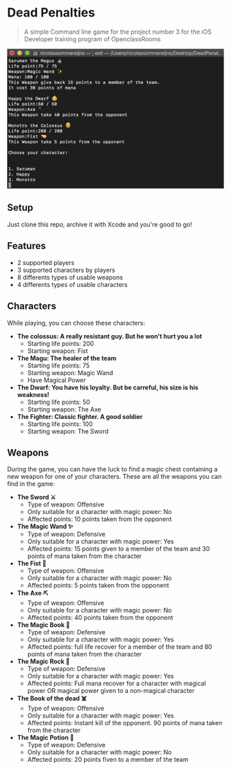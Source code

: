 # Dead Penalties
> A simple Command line game for the project number 3 for the iOS Developer training program of OpenclassRooms

<a href="https://github.com/Nicotrz"><img src="https://github.com/Nicotrz/DeadPenalties/blob/master/Capture%20d’écran%202019-11-20%20à%2020.19.51.png?raw=true" title="Dead Penalties" alt="Nicotrz"></a>
<!-- [![FVCproductions](https://github.com/Nicotrz/DeadPenalties/blob/master/Capture%20d’écran%202019-11-20%20à%2020.23.58.png?raw=true)](https://github.com/Nicotrz) -->

## Setup

Just clone this repo, archive it with Xcode and you're good to go!

## Features

- 2 supported players
- 3 supported characters by players
- 8 differents types of usable weapons
- 4 differents types of usable characters

## Characters

While playing, you can choose these characters:
- **The colossus: A really resistant guy. But he won't hurt you a lot**
    - Starting life points: 200
    - Starting weapon: Fist
- **The Magu: The healer of the team**
    - Starting life points: 75
    - Starting weapon: Magic Wand
    - Have Magical Power
- **The Dwarf: You have his loyalty. But be carreful, his size is his weakness!**
    - Starting life points: 50
    - Starting weapon: The Axe
- **The Fighter: Classic fighter. A good soldier**
    - Starting life points: 100
    - Starting weapon: The Sword
    
## Weapons

During the game, you can have the luck to find a magic chest containing a new weapon for one of your characters. These are all the weapons you can find in the game:

- **The Sword ⚔️**
    - Type of weapon: Offensive
    - Only suitable for a character with magic power: No
    - Affected points: 10 points taken from the opponent
- **The Magic Wand ✨**
    - Type of weapon: Defensive
    - Only suitable for a character with magic power: Yes
    - Affected points: 15 points given to a member of the team and 30 points of mana taken from the character
- **The Fist 🤜**
    - Type of weapon: Offensive
    - Only suitable for a character with magic power: No
    - Affected points: 5 points taken from the opponent
- **The Axe ⛏**
    - Type of weapon: Offensive
    - Only suitable for a character with magic power: No
    - Affected points: 40 points taken from the opponent
- **The Magic Book 📕**
    - Type of weapon: Defensive
    - Only suitable for a character with magic power: Yes
    - Affected points: full life recover for a member of the team and 80 points of mana taken from the character
- **The Magic Rock 💎**
    - Type of weapon: Defensive
    - Only suitable for a character with magic power: Yes
    - Affected points: Full mana recover for a character with magical power OR magical power given to a non-magical character
- **The Book of the dead  ☠️**
    - Type of weapon: Offensive
    - Only suitable for a character with magic power: Yes
    - Affected points: Instant kill of the opponent. 90 points of mana taken from the character
- **The Magic Potion 🧪**
    - Type of weapon: Defensive
    - Only suitable for a character with magic power: No
    - Affected points: 20 points fiven to a member of the team



